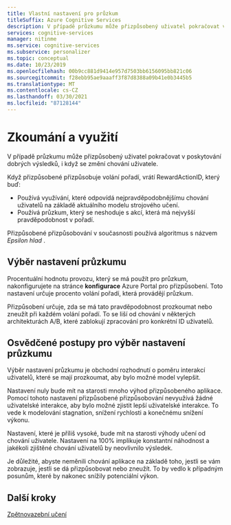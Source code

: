 ```yaml
---
title: Vlastní nastavení pro průzkum
titleSuffix: Azure Cognitive Services
description: V případě průzkumu může přizpůsobený uživatel pokračovat v poskytování dobrých výsledků, i když se změní chování uživatele. Výběr nastavení průzkumu je obchodní rozhodnutí o poměru interakcí uživatelů, které se mají prozkoumat, aby bylo možné model vylepšit.
services: cognitive-services
manager: nitinme
ms.service: cognitive-services
ms.subservice: personalizer
ms.topic: conceptual
ms.date: 10/23/2019
ms.openlocfilehash: 00b9cc881d9414e957d7503bb6156095bb821c06
ms.sourcegitcommit: f28ebb95ae9aaaff3f87d8388a09b41e0b3445b5
ms.translationtype: MT
ms.contentlocale: cs-CZ
ms.lasthandoff: 03/30/2021
ms.locfileid: "87128144"
---
```

# <a name="exploration-and-exploitation"></a>Zkoumání a využití

V případě průzkumu může přizpůsobený uživatel pokračovat v poskytování dobrých výsledků, i když se změní chování uživatele.

Když přizpůsobené přizpůsobuje volání pořadí, vrátí RewardActionID, který buď:
* Používá využívání, které odpovídá nejpravděpodobnějšímu chování uživatelů na základě aktuálního modelu strojového učení.
* Používá průzkum, který se neshoduje s akcí, která má nejvyšší pravděpodobnost v pořadí.

Přizpůsobené přizpůsobování v současnosti používá algoritmus s názvem *Epsilon hlad* . 

## <a name="choosing-an-exploration-setting"></a>Výběr nastavení průzkumu

Procentuální hodnotu provozu, který se má použít pro průzkum, nakonfigurujete na stránce **konfigurace** Azure Portal pro přizpůsobení. Toto nastavení určuje procento volání pořadí, která provádějí průzkum. 

Přizpůsobení určuje, zda se má tato pravděpodobnost prozkoumat nebo zneužít při každém volání pořadí. To se liší od chování v některých architekturách A/B, které zablokují zpracování pro konkrétní ID uživatelů.

## <a name="best-practices-for-choosing-an-exploration-setting"></a>Osvědčené postupy pro výběr nastavení průzkumu

Výběr nastavení průzkumu je obchodní rozhodnutí o poměru interakcí uživatelů, které se mají prozkoumat, aby bylo možné model vylepšit. 

Nastavení nuly bude mít na starosti mnoho výhod přizpůsobeného aplikace. Pomocí tohoto nastavení přizpůsobené přizpůsobování nevyužívá žádné uživatelské interakce, aby bylo možné zjistit lepší uživatelské interakce. To vede k modelování stagnation, snížení rychlosti a konečnému snížení výkonu.

Nastavení, které je příliš vysoké, bude mít na starosti výhody učení od chování uživatele. Nastavení na 100% implikuje konstantní náhodnost a jakékoli zjištěné chování uživatelů by neovlivnilo výsledek.

Je důležité, abyste neměnili chování aplikace na základě toho, jestli se vám zobrazuje, jestli se dá přizpůsobovat nebo zneužít. To by vedlo k případným posunům, které by nakonec snížily potenciální výkon.

## <a name="next-steps"></a>Další kroky

[Zpětnovazební učení](concepts-reinforcement-learning.md) 